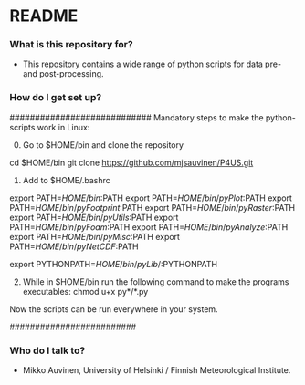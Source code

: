 # README #

### What is this repository for? ###

* This repository contains a wide range of python scripts for data pre- and post-processing.

### How do I get set up? ###

############################
Mandatory steps to make the python-scripts work in Linux:

0) Go to $HOME/bin and clone the repository

cd $HOME/bin
git clone https://github.com/mjsauvinen/P4US.git


1) Add to $HOME/.bashrc 

export PATH=$HOME/bin:$PATH
export PATH=$HOME/bin/pyPlot:$PATH
export PATH=$HOME/bin/pyFootprint:$PATH
export PATH=$HOME/bin/pyRaster:$PATH
export PATH=$HOME/bin/pyUtils:$PATH
export PATH=$HOME/bin/pyFoam:$PATH
export PATH=$HOME/bin/pyAnalyze:$PATH
export PATH=$HOME/bin/pyMisc:$PATH
export PATH=$HOME/bin/pyNetCDF:$PATH

export PYTHONPATH=$HOME/bin/pyLib/:$PYTHONPATH


2) While in $HOME/bin run the following command to make the programs executables:
chmod u+x py*/*.py

Now the scripts can be run everywhere in your system.


#########################
### Who do I talk to? ###

* Mikko Auvinen, University of Helsinki / Finnish Meteorological Institute.

